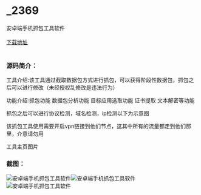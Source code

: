 # _2369
安卓端手机抓包工具软件
<br/></br>
[下载地址](https://www.uuid2.com/2369.html "下载地址")
<br/></br>
<h3>源码简介：</h3>
<p>工具介绍:该工具通过截取数据包方式进行抓包，可以获得阶段性数据包，抓包之后可以进行修改（未经授权乱修改是违法行为）<p>
<p>功能介绍:抓包功能 数据包分析功能 目标应用选取功能 证书提取 文本解密等功能<p>
<p>抓包之后可以进行协议检测，域名检测，ip检测以下为示意图<p>
<p>该抓包工具使用需要开启vpn链接到他们节点，这其中所有的流量都走到他们那里，介意请勿用<p>
<p>工具主页图片<p>
<h3>截图：</h3>
<img src="https://www.uuid2.com/wp-content/uploads/img/202105/7b1eded697.jpg" alt="安卓端手机抓包工具软件"><img src="https://www.uuid2.com/wp-content/uploads/img/202105/ab9eb19435.jpg" alt="安卓端手机抓包工具软件"><img src="https://www.uuid2.com/wp-content/uploads/img/202105/ab9eb19625.jpg" alt="安卓端手机抓包工具软件">
